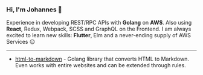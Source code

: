 ### Hi, I'm Johannes 👋

Experience in developing REST/RPC APIs with **Golang** on **AWS**. Also using **React**, Redux, Webpack, SCSS and GraphQL on the Frontend. I am always excited to learn new skills: **Flutter**, Elm and a never-ending supply of AWS Services 😉


---


- [html-to-markdown](https://github.com/JohannesKaufmann/html-to-markdown) - Golang library that converts HTML to Markdown. Even works with entire websites and can be extended through rules. 
